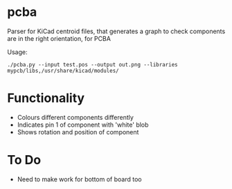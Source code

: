 # pcba

Parser for KiCad centroid files, that generates a graph to check components are in the right orientation, for PCBA

Usage:

```
./pcba.py --input test.pos --output out.png --libraries mypcb/libs,/usr/share/kicad/modules/
```

# Functionality 

* Colours different components differently
* Indicates pin 1 of component with 'white' blob
* Shows rotation and position of component

# To Do

* Need to make work for bottom of board too
